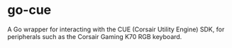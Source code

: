 # go-cue
A Go wrapper for interacting with the CUE (Corsair Utility Engine) SDK, for peripherals such as the Corsair Gaming K70 RGB keyboard.
